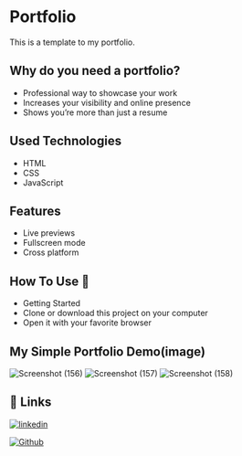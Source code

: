 
# Portfolio

This is a template to my portfolio.

## Why do you need a portfolio?
- Professional way to showcase your work  
- Increases your visibility and online presence  
- Shows you’re more than just a resume 

## Used Technologies

- HTML
- CSS
- JavaScript

## Features


- Live previews
- Fullscreen mode
- Cross platform


## How To Use 🔧
- Getting Started  
- Clone or download this project on your computer  
- Open it with your favorite browser

## My Simple Portfolio Demo(image)
![Screenshot (156)](https://user-images.githubusercontent.com/89963571/151391373-754bfa64-accb-47bb-8a60-ed220d488400.png)
![Screenshot (157)](https://user-images.githubusercontent.com/89963571/151391404-d07010d4-3afe-4064-9157-ae520341333a.png)
![Screenshot (158)](https://user-images.githubusercontent.com/89963571/151391426-13531e4d-4077-45bb-b6ea-6a2e2b9f26df.png)

## 🔗 Links

[![linkedin](https://img.shields.io/badge/linkedin-0A66C2?style=for-the-badge&logo=linkedin&logoColor=white)](https://www.linkedin.com/in/karishma-chavan-bb02b4208/)

[![Github](https://img.shields.io/badge/github-0A66C2?style=for-the-badge&logo=github&color=black)](https://github.com/KarishmaCh)